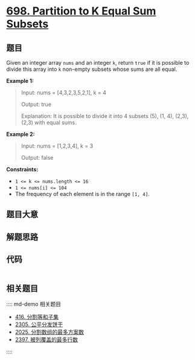 # [698. Partition to K Equal Sum Subsets](https://leetcode.com/problems/partition-to-k-equal-sum-subsets/)

## 题目

Given an integer array `nums` and an integer `k`, return `true` if it is
possible to divide this array into `k` non-empty subsets whose sums are all
equal.



**Example 1:**

> Input: nums = [4,3,2,3,5,2,1], k = 4
> 
> Output: true
> 
> Explanation: It is possible to divide it into 4 subsets (5), (1, 4), (2,3), (2,3) with equal sums.

**Example 2:**

> Input: nums = [1,2,3,4], k = 3
> 
> Output: false

**Constraints:**

  * `1 <= k <= nums.length <= 16`
  * `1 <= nums[i] <= 104`
  * The frequency of each element is in the range `[1, 4]`.


## 题目大意

## 解题思路

## 代码

```javascript

```

## 相关题目

:::: md-demo 相关题目
- [416. 分割等和子集](https://leetcode.com/problems/partition-equal-subset-sum)
- [2305. 公平分发饼干](https://leetcode.com/problems/fair-distribution-of-cookies)
- [2025. 分割数组的最多方案数](https://leetcode.com/problems/maximum-number-of-ways-to-partition-an-array)
- [2397. 被列覆盖的最多行数](https://leetcode.com/problems/maximum-rows-covered-by-columns)

::::
